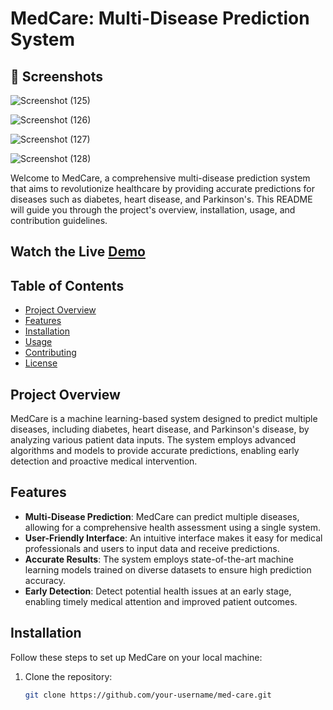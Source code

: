 # MedCare: Multi-Disease Prediction System
## 📸 Screenshots
![Screenshot (125)](https://github.com/vidhi-kiet/medcare/assets/78697483/5b3c0a35-f590-4bb1-8cad-77cfc803bbee)

![Screenshot (126)](https://github.com/vidhi-kiet/medcare/assets/78697483/1050fa12-98af-494a-9386-63238f3ec50f)

![Screenshot (127)](https://github.com/vidhi-kiet/medcare/assets/78697483/cefc9822-8bcf-4386-9c29-f30b15aeb491)

![Screenshot (128)](https://github.com/vidhi-kiet/medcare/assets/78697483/f6518124-eaf0-4960-81da-e2988358688c)


Welcome to MedCare, a comprehensive multi-disease prediction system that aims to revolutionize healthcare by providing accurate predictions for diseases such as diabetes, heart disease, and Parkinson's. This README will guide you through the project's overview, installation, usage, and contribution guidelines.
## Watch the Live [Demo](https://medcare-fisontakmexrgpyyatvwdk.streamlit.app/)

## Table of Contents

- [Project Overview](#project-overview)
- [Features](#features)
- [Installation](#installation)
- [Usage](#usage)
- [Contributing](#contributing)
- [License](#license)

## Project Overview

MedCare is a machine learning-based system designed to predict multiple diseases, including diabetes, heart disease, and Parkinson's disease, by analyzing various patient data inputs. The system employs advanced algorithms and models to provide accurate predictions, enabling early detection and proactive medical intervention.

## Features

- **Multi-Disease Prediction**: MedCare can predict multiple diseases, allowing for a comprehensive health assessment using a single system.
- **User-Friendly Interface**: An intuitive interface makes it easy for medical professionals and users to input data and receive predictions.
- **Accurate Results**: The system employs state-of-the-art machine learning models trained on diverse datasets to ensure high prediction accuracy.
- **Early Detection**: Detect potential health issues at an early stage, enabling timely medical attention and improved patient outcomes.

## Installation

Follow these steps to set up MedCare on your local machine:

1. Clone the repository:

   ```bash
   git clone https://github.com/your-username/med-care.git
